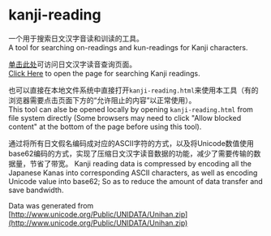 # kanji-reading

一个用于搜索日文汉字音读和训读的工具。  
A tool for searching on-readings and kun-readings for Kanji characters.

[单击此处](https://frank-deng.github.io/kanji-reading/)可访问日文汉字读音查询页面。  
[Click Here](https://frank-deng.github.io/kanji-reading/) to open the page for searching Kanji readings.

也可以直接在本地文件系统中直接打开`kanji-reading.html`来使用本工具（有的浏览器需要点击页面下方的“允许阻止的内容”以正常使用）。  
This tool can alse be opened locally by opening `kanji-reading.html` from file system directly (Some browsers may need to click "Allow blocked content" at the bottom of the page before using this tool).

通过将所有日文假名编码成对应的ASCII字符的方式，以及将Unicode数值使用base62编码的方式，实现了压缩日文汉字读音数据的功能，减少了需要传输的数据量，节省了带宽。
Kanji reading data is compressed by encoding all the Japanese Kanas into corresponding ASCII characters, as well as encoding Unicode value into base62; So as to reduce the amount of data transfer and save bandwidth.

Data was generated from [http://www.unicode.org/Public/UNIDATA/Unihan.zip](http://www.unicode.org/Public/UNIDATA/Unihan.zip)
